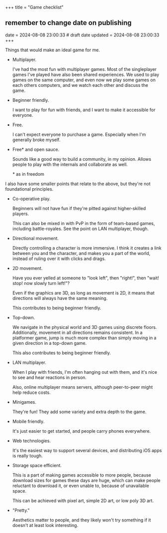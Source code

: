 +++
title = "Game checklist"
## remember to change date on publishing
date = 2024-08-08 23:00:33 # draft date
updated = 2024-08-08 23:00:33
+++

Things that would make an ideal game for me.

- Multiplayer.

  I've had the most fun with multiplayer games.
  Most of the singleplayer games I've played
  have also been shared experiences.
  We used to play games on the same computer,
  and even now we play some games on each others computers,
  and we watch each other and discuss the game.

- Beginner friendly.

  I want to play for fun with friends,
  and I want to make it accessible for everyone.

- Free.

  I can't expect everyone to purchase a game.
  Especially when I'm generally broke myself.

- Free* and open sauce.

  Sounds like a good way to build a community,
  in my opinion.
  Allows people to play with the internals
  and collaborate as well.

  \* as in freedom

I also have some smaller points that relate to the above,
but they're not foundational principles.

- Co-operative play.

  Beginners will not have fun
  if they're pitted against higher-skilled players.

  This can also be mixed in with PvP
  in the form of team-based games,
  including battle-royales.
  See the point on LAN multiplayer, though.

- Directional movement.

  Directly controlling a character is more immersive.
  I think it creates a link between you and the character,
  and makes you a part of the world,
  instead of ruling over it with clicks and drags.

- 2D movement.

  Have you ever yelled at someone to "look left",
  then "right!", then "wait! stop! now slowly turn left!"?

  Even if the graphics are 3D, as long as movement is 2D,
  it means that directions will always have the same meaning.

  This contributes to being beginner friendly.

- Top-down.

  We navigate in the physical world and 3D games
  using discrete floors.
  Additionally, movement in all directions remains consistent.
  In a platformer game, jump is much more complex
  than simply moving in a given direction
  in a top-down game.

  This also contributes to being beginner friendly.

- LAN multiplayer.

  When I play with friends,
  I'm often hanging out with them,
  and it's nice to see and hear reactions in person.

  Also, online multiplayer means servers,
  although peer-to-peer might help reduce costs.

- Minigames.

  They're fun!
  They add some variety and extra depth to the game.

- Mobile friendly.

  It's just easier to get started,
  and people carry phones everywhere.

- Web technologies.

  It's the easiest way to support several devices,
  and distributing iOS apps is really tough.

- Storage space efficient.

  This is a part of making games accessible to more people,
  because download sizes for games these days are huge,
  which can make people reluctant to download it,
  or even unable to, because of unavailable space.

  This can be achieved with pixel art,
  simple 2D art, or low poly 3D art.

- "Pretty."

  Aesthetics matter to people,
  and they likely won't try something if
  it doesn't at least look interesting.
